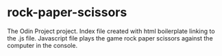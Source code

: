 # rock-paper-scissors
The Odin Project project. Index file created with html boilerplate linking to the .js file. Javascript file plays the game rock paper scissors against the computer in the console. 
